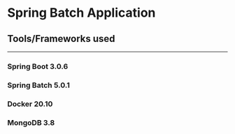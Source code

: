 # Spring Batch Application

## Tools/Frameworks used
***
### Spring Boot 3.0.6
### Spring Batch 5.0.1
### Docker 20.10
### MongoDB 3.8

